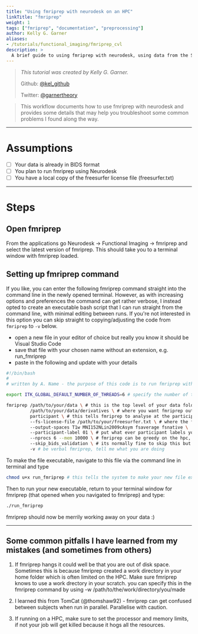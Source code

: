 ```yaml
---
title: "Using fmriprep with neurodesk on an HPC"
linkTitle: "fmriprep"
weight: 1
tags: ["fmriprep", "documentation", "preprocessing"]
author: Kelly G. Garner
aliases:
- /tutorials/functional_imaging/fmriprep_cvl
description: > 
  A brief guide to using fmriprep with neurodesk, using data from the STRIAVISE project.
---
```



> _This tutorial was created by Kelly G. Garner._ 
>
> Github: [@kel_github](https://github.com/kel-github)
>
> Twitter: [@garnertheory](https://twitter.com/garner_theory)
>

> This workflow documents how to use fmriprep with neurodesk and provides some details that may help you troubleshoot some common problems I found along the way. 

---

# Assumptions

- [ ] Your data is already in BIDS format
- [ ] You plan to run fmriprep using Neurodesk
- [ ] You have a local copy of the freesurfer license file (freesurfer.txt)

---

# Steps

## Open fmriprep 

From the applications go Neurodesk -> Functional Imaging -> fmriprep and select the latest version of fmriprep. This should take you to a terminal window with fmriprep loaded.

## Setting up fmriprep command

If you like, you can enter the following fmriprep command straight into the command line in the newly opened terminal. However, as with increasing options and preferences the command can get rather verbose, I instead opted to create an executable bash script that I can run straight from the command line, with minimal editing between runs. If you're not interested in this option you can skip straight to copying/adjusting the code from `fmriprep` to `-v` below.

- open a new file in your editor of choice but really you know it should be Visual Studio Code
- save that file with your chosen name without an extension, e.g. run_fmriprep
- paste in the following and update with your details

```bash
#!/bin/bash
#
# written by A. Name - the purpose of this code is to run fmriprep with neurodesk

export ITK_GLOBAL_DEFAULT_NUMBER_OF_THREADS=6 # specify the number of threads you want to use

fmriprep /path/to/your/data \ # this is the top level of your data folder
         /path/to/your/data/derivatives \ # where you want fmriprep output to be saved
         participant \ # this tells fmriprep to analyse at the participant level
         --fs-license-file /path/to/your/freesurfer.txt \ # where the freesurfer license file is
         --output-spaces T1w MNI152NLin2009cAsym fsaverage fsnative \ 
         --participant-label 01 \ # put what ever participant labels you want to analyse
         --nprocs 6 --mem 10000 \ # fmriprep can be greedy on the hpc, make sure it is not
         --skip_bids_validation \ # its normally fine to skip this but do make sure your data are BIDS enough
         -v # be verbal fmriprep, tell me what you are doing
```
To make the file executable, navigate to this file via the command line in terminal and type

```bash
chmod u+x run_fmriprep # this tells the system to make your new file executable
```

Then to run your new executable, return to your terminal window for fmriprep (that opened when you navigated to fmriprep) and type:

```bash
./run_fmriprep
```
fmriprep should now be merrily working away on your data :)

---

## Some common pitfalls I have learned from my mistakes (and sometimes from others)

1. If fmriprep hangs it could well be that you are out of disk space. Sometimes this is because fmriprep created a work directory in your home folder which is often limited on the HPC. Make sure fmriprep knows to use a work drectory in your scratch. you can specify this in the fmriprep command by using -w /path/to/the/work/directory/you/made

2. I learned this from TomCat (@thomshaw92) - fmriprep can get confused between subjects when run in parallel. Parallelise with caution.

3. If running on a HPC, make sure to set the processor and memory limits, if not your job will get killed because it hogs all the resources.

